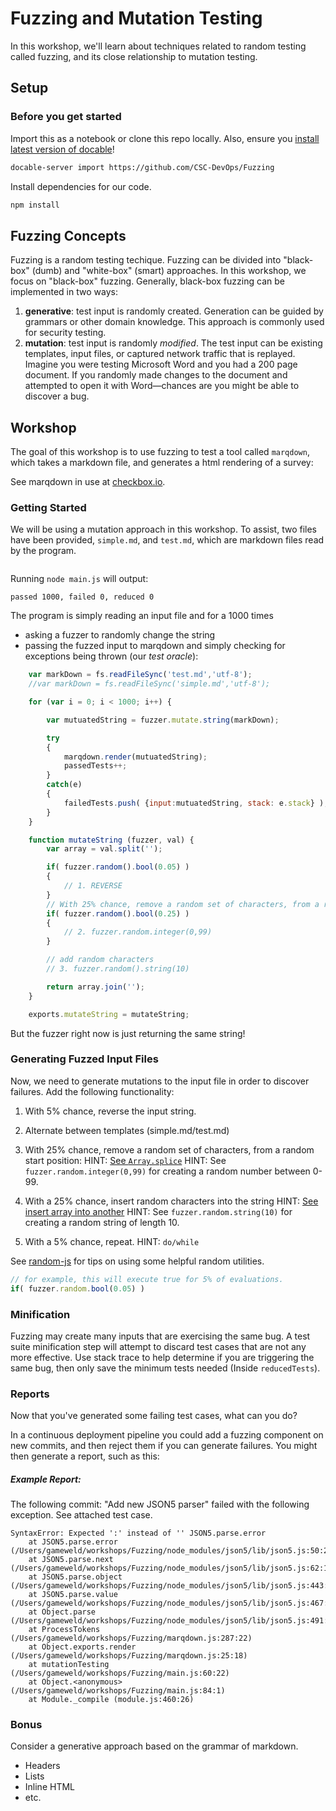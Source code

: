 # Fuzzing and Mutation Testing

In this workshop, we'll learn about techniques related to random testing called fuzzing, and its close relationship to mutation testing.

## Setup

### Before you get started

Import this as a notebook or clone this repo locally. Also, ensure you [install latest version of docable](https://github.com/ottomatica/docable-notebooks/blob/master/docs/install.md)!

```bash
docable-server import https://github.com/CSC-DevOps/Fuzzing
```

Install dependencies for our code.

```bash | {type: 'command', failed_when: 'exitCode!=0'}
npm install
```


## Fuzzing Concepts

Fuzzing is a random testing techique. Fuzzing can be divided into "black-box" (dumb) and "white-box" (smart) approaches. In this workshop, we focus on "black-box" fuzzing. Generally, black-box fuzzing can be implemented in two ways:

1. **generative**: test input is randomly created. Generation can be guided by grammars or other domain knowledge. This approach is commonly used for security testing.
2. **mutation**: test input is randomly *modified*. The test input can be existing templates, input files, or captured network traffic that is replayed. Imagine you were testing Microsoft Word and you had a 200 page document. If you randomly made changes to the document and attempted to open it with Word&mdash;chances are you might be able to discover a bug.

## Workshop

The goal of this workshop is to use fuzzing to test a tool called `marqdown`, which takes a markdown file, and generates a html rendering of a survey:

See marqdown in use at [checkbox.io](http://checkbox.io/researchers.html).

### Getting Started

We will be using a mutation approach in this workshop. To assist, two files have been provided, `simple.md`, and `test.md`, which are markdown files read by the program.

```| {type: 'terminal'}
```

Running `node main.js` will output:

    passed 1000, failed 0, reduced 0
    
The program is simply reading an input file and for a 1000 times

* asking a fuzzer to randomly change the string
* passing the fuzzed input to marqdown and simply checking for exceptions being thrown (our *test oracle*):

```javascript
    var markDown = fs.readFileSync('test.md','utf-8');
    //var markDown = fs.readFileSync('simple.md','utf-8');

    for (var i = 0; i < 1000; i++) {

        var mutuatedString = fuzzer.mutate.string(markDown);

        try
        {
            marqdown.render(mutuatedString);
            passedTests++;
        }
        catch(e)
        {
            failedTests.push( {input:mutuatedString, stack: e.stack} );
        }
    }
```

```js | {type: 'file', path: 'lib/mutate.js'}
    function mutateString (fuzzer, val) {
        var array = val.split('');

        if( fuzzer.random().bool(0.05) )
        {
            // 1. REVERSE
        }
        // With 25% chance, remove a random set of characters, from a random start position
        if( fuzzer.random().bool(0.25) )
        {
            // 2. fuzzer.random.integer(0,99)
        }

        // add random characters
        // 3. fuzzer.random().string(10)

        return array.join('');
    }

    exports.mutateString = mutateString;
```


But the fuzzer right now is just returning the same string!

### Generating Fuzzed Input Files

Now, we need to generate mutations to the input file in order to discover failures. Add the following functionality:

1. With 5% chance, reverse the input string.

2. Alternate between templates (simple.md/test.md)

3. With 25% chance, remove a random set of characters, from a random start position:
  HINT: [See `Array.splice`](https://developer.mozilla.org/en-US/docs/Web/JavaScript/Reference/Global_Objects/Array/splice)
  HINT: See `fuzzer.random.integer(0,99)` for creating a random number between 0-99.

4. With a 25% chance, insert random characters into the string
  HINT: [See insert array into another](http://stackoverflow.com/questions/7032550/javascript-insert-an-array-inside-another-array)
  HINT: See `fuzzer.random.string(10)` for creating a random string of length 10.

5. With a 5% chance, repeat. HINT: `do/while`

See [random-js](https://www.npmjs.com/package/random-js) for tips on using some helpful random utilities.
```javascript
// for example, this will execute true for 5% of evaluations.
if( fuzzer.random.bool(0.05) )
```

### Minification

Fuzzing may create many inputs that are exercising the same bug.  A test suite minification step will attempt to discard test cases that are not any more effective.  Use stack trace to help determine if you are triggering the same bug, then only save the minimum tests needed (Inside `reducedTests`).

### Reports

Now that you've generated some failing test cases, what can you do?

In a continuous deployment pipeline you could add a fuzzing component on new commits, and then reject them if you can generate failures. You might then generate a report, such as this:

##### Example Report: 

The following commit: "Add new JSON5 parser" failed with the following exception. See attached test case.
```
SyntaxError: Expected ':' instead of '' JSON5.parse.error
    at JSON5.parse.error (/Users/gameweld/workshops/Fuzzing/node_modules/json5/lib/json5.js:50:25)
    at JSON5.parse.next (/Users/gameweld/workshops/Fuzzing/node_modules/json5/lib/json5.js:62:17)
    at JSON5.parse.object (/Users/gameweld/workshops/Fuzzing/node_modules/json5/lib/json5.js:443:21)
    at JSON5.parse.value (/Users/gameweld/workshops/Fuzzing/node_modules/json5/lib/json5.js:467:20)
    at Object.parse (/Users/gameweld/workshops/Fuzzing/node_modules/json5/lib/json5.js:491:18)
    at ProcessTokens (/Users/gameweld/workshops/Fuzzing/marqdown.js:287:22)
    at Object.exports.render (/Users/gameweld/workshops/Fuzzing/marqdown.js:25:18)
    at mutationTesting (/Users/gameweld/workshops/Fuzzing/main.js:60:22)
    at Object.<anonymous> (/Users/gameweld/workshops/Fuzzing/main.js:84:1)
    at Module._compile (module.js:460:26)
```

### Bonus

Consider a generative approach based on the grammar of markdown.

* Headers
* Lists
* Inline HTML
* etc.
